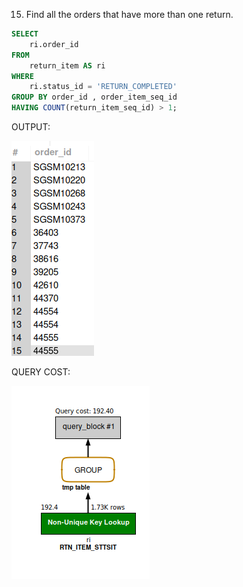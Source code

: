 15. Find all the orders that have more than one return.

```sql
SELECT 
    ri.order_id
FROM
    return_item AS ri
WHERE
    ri.status_id = 'RETURN_COMPLETED'
GROUP BY order_id , order_item_seq_id
HAVING COUNT(return_item_seq_id) > 1;


```

OUTPUT:

![Alt text](<Screenshot from 2024-02-28 18-05-56.png>)

QUERY COST:

![Alt text](<Screenshot from 2024-02-28 18-06-08.png>)